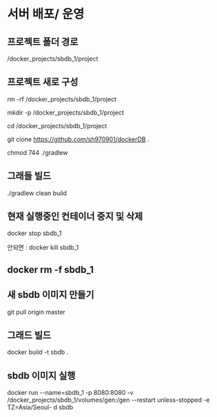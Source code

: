 # 서버 배포/ 운영

## 프로젝트 폴더 경로
/docker_projects/sbdb_1/project

## 프로젝트 새로 구성
rm -rf /docker_projects/sbdb_1/project

mkdir -p /docker_projects/sbdb_1/project

cd /docker_projects/sbdb_1/project

git clone https://github.com/sh970901/dockerDB .

chmod 744 ./gradlew

## 그래들 빌드
./gradlew clean build

## 현재 실행중인 컨테이너 중지 및 삭제
docker stop sbdb_1

안되면 : docker kill sbdb_1

## docker rm -f sbdb_1

## 새 sbdb 이미지 만들기
git pull origin master

## 그래드 빌드

docker build -t sbdb .

## sbdb 이미지 실행

docker run --name=sbdb_1 -p 8080:8080 -v /docker_projects/sbdb_1/volumes/gen:/gen --restart unless-stopped -e TZ=Asia/Seoul- d  sbdb
